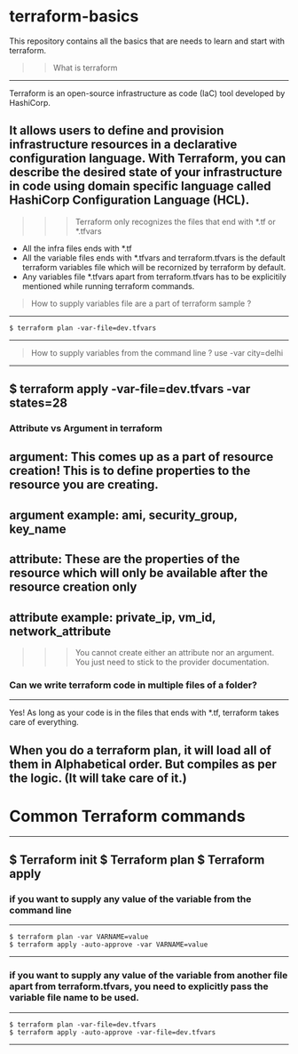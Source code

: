 # terraform-basics

This repository contains all the basics that are needs to learn and start with terraform.

>> What is terraform

---
Terraform is an open-source infrastructure as code (IaC) tool developed by HashiCorp. 

It allows users to define and provision infrastructure resources in a declarative configuration language. With Terraform, you can describe the desired state of your infrastructure in code using domain specific language called HashiCorp Configuration Language (HCL).
---

>>> Terraform only recognizes the files that end with *.tf or *.tfvars

* All the infra files ends with *.tf
* All the variable files ends with *.tfvars and terraform.tfvars is the default terraform variables file which will be recornized by terraform by default.
* Any variables file *.tfvars apart from terraform.tfvars has to be explicitily mentioned while running terraform commands.

> How to supply variables file are a part of terraform sample ?

---
    $ terraform plan -var-file=dev.tfvars
---

> How to supply variables from the command line ? use -var city=delhi

---
$ terraform apply -var-file=dev.tfvars -var states=28
---

### Attribute vs Argument in terraform

argument: This comes up as a part of resource creation! This is to define properties to the resource you are creating.
----
argument example: ami, security_group, key_name
---

attribute: These are the properties of the resource which will only be available after the resource creation only
----
attribute example: private_ip, vm_id, network_attribute
----


>>> You cannot create either an attribute nor an argument. You just need to stick to the provider documentation. 

### Can we write terraform code in multiple files of a folder?

---
Yes! As long as your code is in the files that ends with *.tf, terraform takes care of everything.

When you do a terraform plan, it will load all of them in Alphabetical order. But compiles as per the logic. (It will take care of it.)
----


# Common Terraform commands

---
$ Terraform init
$ Terraform plan
$ Terraform apply
---

### if you want to supply any value of the variable from the command line
---
    $ terraform plan -var VARNAME=value 
    $ terraform apply -auto-approve -var VARNAME=value 
---

### if you want to supply any value of the variable from another file apart from terraform.tfvars, you need to explicitly pass the variable file name to be used.
---
    $ terraform plan -var-file=dev.tfvars
    $ terraform apply -auto-approve -var-file=dev.tfvars
---